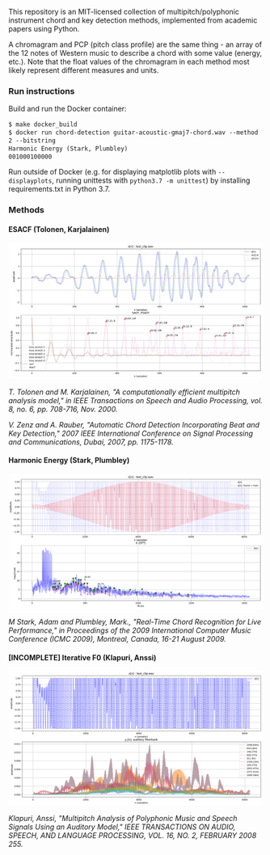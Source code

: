 This repository is an MIT-licensed collection of multipitch/polyphonic instrument chord and key detection methods, implemented from academic papers using Python.

A chromagram and PCP (pitch class profile) are the same thing - an array of the 12 notes of Western music to describe a chord with some value (energy, etc.). Note that the float values of the chromagram in each method most likely represent different measures and units.

### Run instructions

Build and run the Docker container:

```
$ make docker_build
$ docker run chord-detection guitar-acoustic-gmaj7-chord.wav --method 2 --bitstring
Harmonic Energy (Stark, Plumbley)
001000100000
```

Run outside of Docker (e.g. for displaying matplotlib plots with `--displayplots`, running unittests with `python3.7 -m unittest`) by installing requirements.txt in Python 3.7.

### Methods

#### ESACF (Tolonen, Karjalainen)

![esacf](.github/esacf_demo.png)

_T. Tolonen and M. Karjalainen, "A computationally efficient multipitch analysis model," in IEEE Transactions on Speech and Audio Processing, vol. 8, no. 6, pp. 708-716, Nov. 2000._

_V. Zenz and A. Rauber, "Automatic Chord Detection Incorporating Beat and Key Detection," 2007 IEEE International Conference on Signal Processing and Communications, Dubai, 2007, pp. 1175-1178._

#### Harmonic Energy (Stark, Plumbley)

![harmeng](.github/harmeng_demo.png)

_M Stark, Adam and Plumbley, Mark., "Real-Time Chord Recognition for Live Performance," in Proceedings of the 2009 International Computer Music Conference (ICMC 2009), Montreal, Canada, 16-21 August 2009._

#### [INCOMPLETE] Iterative F0 (Klapuri, Anssi)

![iterativef0](.github/iterativef0_demo.png)

_Klapuri, Anssi, "Multipitch Analysis of Polyphonic Music and Speech Signals Using an Auditory Model," IEEE TRANSACTIONS ON AUDIO, SPEECH, AND LANGUAGE PROCESSING, VOL. 16, NO. 2, FEBRUARY 2008 255._
